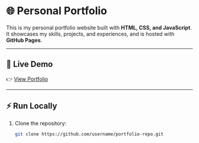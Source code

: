 # 🌐 Personal Portfolio

This is my personal portfolio website built with **HTML, CSS, and JavaScript**.  
It showcases my skills, projects, and experiences, and is hosted with **GitHub Pages**.

---

## 🚀 Live Demo
👉 [View Portfolio](https://username.github.io/portfolio-repo/)

---

## ⚡ Run Locally
1. Clone the repository:
   ```bash
   git clone https://github.com/username/portfolio-repo.git
